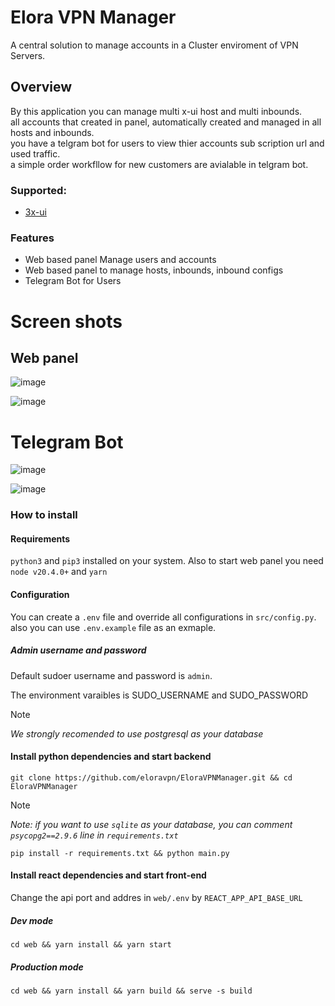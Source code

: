 # Elora VPN Manager
A central solution to manage accounts in a Cluster enviroment of VPN Servers.

## Overview
By this application you can manage multi x-ui host and multi inbounds.  
all accounts that created in panel, automatically created and managed in all hosts and inbounds.  
you have a telgram bot for users to view thier accounts sub scription url and used traffic.  
a simple order workfllow for new customers are avialable in telgram bot.  



### Supported:
- [3x-ui](https://github.com/MHSanaei/3x-ui)

### Features
- Web based panel Manage users and accounts
- Web based panel to manage hosts, inbounds, inbound configs
- Telegram Bot for Users


# Screen shots
## Web panel
![image](https://github.com/eloravpn/EloraVPNManager/assets/125687916/b738eba4-1569-40bc-b492-af9cd7cbf4c0)

![image](https://github.com/eloravpn/EloraVPNManager/assets/125687916/5a2e927e-4ff2-4f5b-8c10-e2ce31a2e106)


# Telegram Bot

![image](https://github.com/eloravpn/EloraVPNManager/assets/125687916/71a26896-5275-4b60-bde6-5d803dc2130d)

![image](https://github.com/eloravpn/EloraVPNManager/assets/125687916/ef5748a1-b8f3-445e-98df-a6bc1651666d)

### How to install
#### Requirements
``python3`` and ``pip3`` installed on your system.
Also to start web panel you need `node v20.4.0+` and `yarn`

#### Configuration
You can create a `.env` file and override all configurations in `src/config.py`.
also you can use `.env.example` file as an exmaple.

##### Admin username and password
Default sudoer username and password is `admin`.

The environment varaibles is SUDO_USERNAME and SUDO_PASSWORD


> [!NOTE]
> *We  strongly recomended to use postgresql as your database*
#### Install python dependencies and start backend

`git clone https://github.com/eloravpn/EloraVPNManager.git && cd EloraVPNManager`

> [!NOTE]
> *Note: if you want to use `sqlite` as your database, you can comment `psycopg2==2.9.6` line in `requirements.txt`*

`pip install -r requirements.txt && python main.py`

#### Install react dependencies and start front-end

Change the api port and addres in `web/.env` by `REACT_APP_API_BASE_URL`

##### Dev mode

`cd web && yarn install && yarn start`

##### Production mode

`cd web && yarn install && yarn build && serve -s build`



